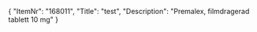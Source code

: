 {
  "ItemNr": "168011",
  "Title": "test",
  "Description": "Premalex, filmdragerad tablett 10 mg"
}